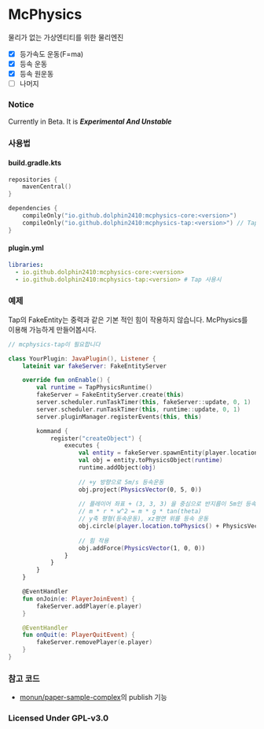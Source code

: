 # McPhysics
물리가 없는 가상엔티티를 위한 물리엔진

- [x] 등가속도 운동(F=ma)
- [x] 등속 운동
- [x] 등속 원운동
- [ ] 나머지

### Notice
Currently in Beta. It is ***Experimental And Unstable***

### 사용법

#### build.gradle.kts 
```kotlin
repositories {
    mavenCentral()
}

dependencies {
    compileOnly("io.github.dolphin2410:mcphysics-core:<version>")
    compileOnly("io.github.dolphin2410:mcphysics-tap:<version>") // Tap 사용시
}
```

#### plugin.yml
```yaml
libraries:
  - io.github.dolphin2410:mcphysics-core:<version>
  - io.github.dolphin2410:mcphysics-tap:<version> # Tap 사용시
```

### 예제
Tap의 FakeEntity는 중력과 같은 기본 적인 힘이 작용하지 않습니다. McPhysics를 이용해 가능하게 만들어봅시다. 

```kotlin
// mcphysics-tap이 필요합니다

class YourPlugin: JavaPlugin(), Listener {
    lateinit var fakeServer: FakeEntityServer

    override fun onEnable() {
        val runtime = TapPhysicsRuntime()
        fakeServer = FakeEntityServer.create(this)
        server.scheduler.runTaskTimer(this, fakeServer::update, 0, 1)
        server.scheduler.runTaskTimer(this, runtime::update, 0, 1)
        server.pluginManager.registerEvents(this, this)

        kommand {
            register("createObject") {
                executes {
                    val entity = fakeServer.spawnEntity(player.location, ArmorStand::class.java)
                    val obj = entity.toPhysicsObject(runtime)
                    runtime.addObject(obj)
                    
                    // +y 방향으로 5m/s 등속운동
                    obj.project(PhysicsVector(0, 5, 0))
                    
                    // 플레이어 좌표 + (3, 3, 3) 을 중심으로 반지름이 5m인 등속 원운동
                    // m * r * w^2 = m * g * tan(theta)
                    // y축 평형(등속운동), xz평면 위를 등속 운동
                    obj.circle(player.location.toPhysics() + PhysicsVector(3, 3, 3), 5.0)
                    
                    // 힘 작용
                    obj.addForce(PhysicsVector(1, 0, 0))
                }
            }
        }
    }

    @EventHandler
    fun onJoin(e: PlayerJoinEvent) {
        fakeServer.addPlayer(e.player)
    }

    @EventHandler
    fun onQuit(e: PlayerQuitEvent) {
        fakeServer.removePlayer(e.player)
    }
}
```


### 참고 코드

- [monun/paper-sample-complex](https://github.com/monun/paper-sample-complex)의 publish 기능

### Licensed Under GPL-v3.0
